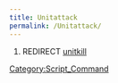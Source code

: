 ```yaml
---
title: Unitattack
permalink: /Unitattack/
---
```


1.  REDIRECT [unitkill](/unitkill "wikilink")

[Category:Script_Command](/Category:Script_Command "wikilink")